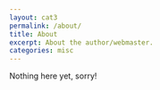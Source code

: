 ```yaml
---
layout: cat3
permalink: /about/
title: About
excerpt: About the author/webmaster.
categories: misc
---
```

Nothing here yet, sorry!